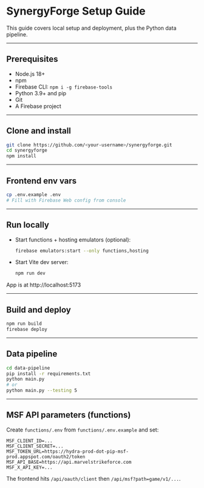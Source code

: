 # SynergyForge Setup Guide

This guide covers local setup and deployment, plus the Python data pipeline.

---

## Prerequisites

- Node.js 18+
- npm
- Firebase CLI: `npm i -g firebase-tools`
- Python 3.9+ and pip
- Git
- A Firebase project

---

## Clone and install

```bash
git clone https://github.com/<your-username>/synergyforge.git
cd synergyforge
npm install
```

---

## Frontend env vars

```bash
cp .env.example .env
# Fill with Firebase Web config from console
```

---

## Run locally

- Start functions + hosting emulators (optional):
  ```bash
  firebase emulators:start --only functions,hosting
  ```
- Start Vite dev server:
  ```bash
  npm run dev
  ```

App is at http://localhost:5173

---

## Build and deploy

```bash
npm run build
firebase deploy
```

---

## Data pipeline

```bash
cd data-pipeline
pip install -r requirements.txt
python main.py
# or
python main.py --testing 5
```

---

## MSF API parameters (functions)

Create `functions/.env` from `functions/.env.example` and set:

```
MSF_CLIENT_ID=...
MSF_CLIENT_SECRET=...
MSF_TOKEN_URL=https://hydra-prod-dot-pip-msf-prod.appspot.com/oauth2/token
MSF_API_BASE=https://api.marvelstrikeforce.com
MSF_X_API_KEY=...
```

The frontend hits `/api/oauth/client` then `/api/msf?path=game/v1/...`.
